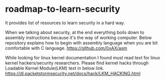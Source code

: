 # roadmap-to-learn-security
It provides list of resources to learn security in a hard way.

When we talking about security, at the end everything boils down to assembly instructions because it's the way of working computer. Below repository explains how to begin with assembly language when you are bit comfortable with C language.
https://github.com/0xAX/asm

While looking for linux kernel documentation I found must read text for linux kernel hackers/security researchers. Please find kernel hacks through Loadable Kernel Module(LKM) text in below link.
https://dl.packetstormsecurity.net/docs/hack/LKM_HACKING.html 
